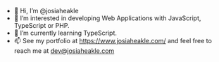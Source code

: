 - 👋 Hi, I’m @josiaheakle
- 👀 I’m interested in developing Web Applications with JavaScript, TypeScript or PHP.
- 🌱 I’m currently learning TypeScript.
- 📫 See my portfolio at https://www.josiaheakle.com/ and feel free to reach me at dev@josiaheakle.com

<!---
josiaheakle/josiaheakle is a ✨ special ✨ repository because its `README.md` (this file) appears on your GitHub profile.
You can click the Preview link to take a look at your changes.
--->

